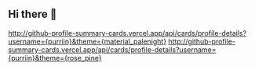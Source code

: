 ## Hi there 👋

http://github-profile-summary-cards.vercel.app/api/cards/profile-details?username={purriin}&theme={material_palenight}
http://github-profile-summary-cards.vercel.app/api/cards/profile-details?username={purriin}&theme={rose_pine}
<!--
**purriin/purriin** is a ✨ _special_ ✨ repository because its `README.md` (this file) appears on your GitHub profile.

Here are some ideas to get you started:

- 🔭 I’m currently working on ...
- 🌱 I’m currently learning ...
- 👯 I’m looking to collaborate on ...
- 🤔 I’m looking for help with ...
- 💬 Ask me about ...
- 📫 How to reach me: ...
- 😄 Pronouns: ...
- ⚡ Fun fact: ...
-->
